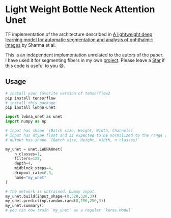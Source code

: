 # Light Weight Bottle Neck Attention Unet
TF implementation of the architecture described in [A lightweight deep learning model for automatic segmentation and analysis of ophthalmic images](https://doi.org/10.1038/s41598-022-12486-w) by Sharma et al.

This is an independent implementation unrelated to the autors of the paper. I have used it for segmenting fibers in my own [project](https://wandb.ai/warm-kanelbullar/diameterY/reports/Measuring-the-diameter-of-nanofibers--VmlldzoyMjY2NTg4?accessToken=wvuavha9la5hd0vtt3h6h41fqgb9cdvywrmwwox7os2stkdrbh5vf23dzqq38cf5). Please leave a 
<a class="github-button" href="https://github.com/fcossio/LWBNA_Unet" data-icon="octicon-star" data-size="large" aria-label="Star fcossio/LWBNA_Unet on GitHub">Star</a> if this code is useful to you :smile:.

## Usage
```bash
# install your favorite version of tensorflow2
pip install tensorflow
# install this package
pip install lwbna-unet
```

```python
import lwbna_unet as unet
import numpy as np

# input has shape `(Batch size, Height, Width, Channels)`
# input has dtype float and is expected to be normalized to the range [0,1].
# output has shape `(Batch size, Height, Width, n_classes)`

my_unet = unet.LWBNAUnet(
    n_classes=1, 
    filters=128, 
    depth=4, 
    midblock_steps=4, 
    dropout_rate=0.3, 
    name="my_unet"
)

# the network is untrained. Dummy input.
my_unet.build(input_shape=(8,320,320,3))
my_unet.predict(np.random.rand(8,256,256,3))
my_unet.summary()
# you can now train `my_unet` as a regular `keras.Model`

```


<script async defer src="https://buttons.github.io/buttons.js"></script>
